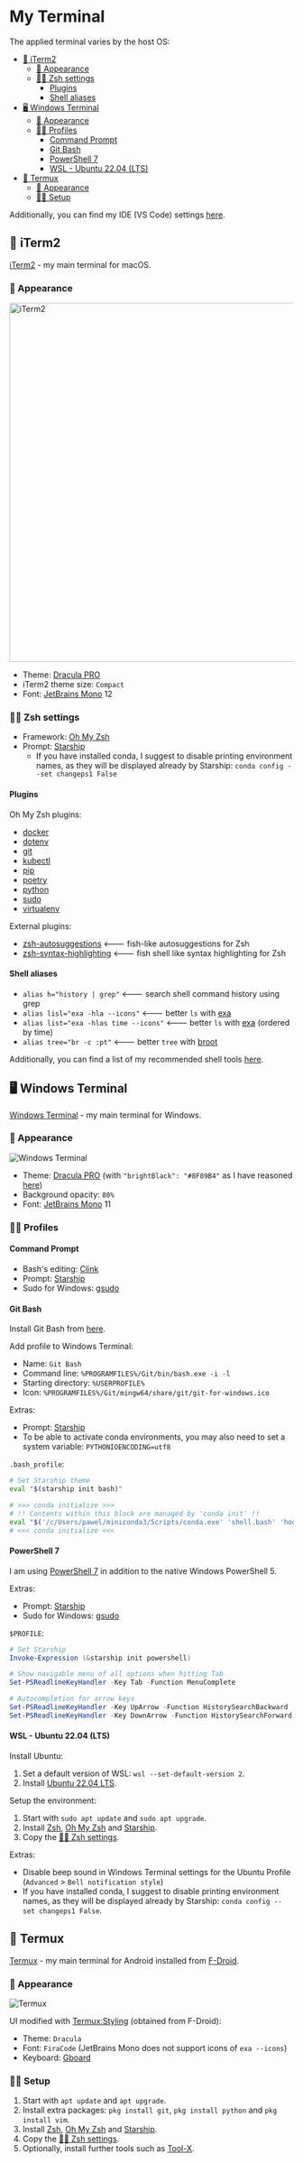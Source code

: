 # My Terminal

The applied terminal varies by the host OS:

- [🍎 iTerm2](#-iterm2)
  - [🎨 Appearance](#-appearance)
  - [👨‍💻 Zsh settings](#-zsh-settings)
    - [Plugins](#plugins)
    - [Shell aliases](#shell-aliases)
- [🖥 Windows Terminal](#-windows-terminal)
  - [🎨 Appearance](#-appearance-1)
  - [👨‍💻 Profiles](#-profiles)
    - [Command Prompt](#command-prompt)
    - [Git Bash](#git-bash)
    - [PowerShell 7](#powershell-7)
    - [WSL - Ubuntu 22.04 (LTS)](#wsl---ubuntu-2204-lts)
- [🤖 Termux](#-termux)
  - [🎨 Appearance](#-appearance-2)
  - [👨‍💻 Setup](#-setup)

Additionally, you can find my IDE (VS Code) settings [here](https://pawelcislo.com/2021/11/14/my-vs-code-playground/).

## 🍎 iTerm2

[iTerm2](https://iterm2.com/) - my main terminal for macOS.

### 🎨 Appearance

<img src="screenshots/iterm2.png" alt="iTerm2" width="637"/>

- Theme: [Dracula PRO](https://draculatheme.com/pro)
- iTerm2 theme size: `Compact`
- Font: [JetBrains Mono](https://github.com/JetBrains/JetBrainsMono) 12

### 👨‍💻 Zsh settings

- Framework: [Oh My Zsh](https://ohmyz.sh/)
- Prompt: [Starship](https://starship.rs/)
  - If you have installed conda, I suggest to disable printing environment names, as they will be displayed already by Starship: `conda config --set changeps1 False`

#### Plugins

Oh My Zsh plugins:

- [docker](https://github.com/ohmyzsh/ohmyzsh/tree/master/plugins/docker)
- [dotenv](https://github.com/ohmyzsh/ohmyzsh/tree/master/plugins/dotenv)
- [git](https://github.com/ohmyzsh/ohmyzsh/tree/master/plugins/git)
- [kubectl](https://github.com/ohmyzsh/ohmyzsh/tree/master/plugins/kubectl)
- [pip](https://github.com/ohmyzsh/ohmyzsh/tree/master/plugins/pip)
- [poetry](https://github.com/ohmyzsh/ohmyzsh/tree/master/plugins/poetry)
- [python](https://github.com/ohmyzsh/ohmyzsh/tree/master/plugins/python)
- [sudo](https://github.com/ohmyzsh/ohmyzsh/tree/master/plugins/sudo)
- [virtualenv](https://github.com/ohmyzsh/ohmyzsh/tree/master/plugins/virtualenv)

External plugins:

- [zsh-autosuggestions](https://github.com/zsh-users/zsh-autosuggestions) <--- fish-like autosuggestions for Zsh
- [zsh-syntax-highlighting](https://github.com/zsh-users/zsh-syntax-highlighting) <--- fish shell like syntax highlighting for Zsh

#### Shell aliases

- `alias h="history | grep"` <--- search shell command history using grep
- `alias lisl="exa -hla --icons"` <--- better `ls` with [exa](https://github.com/ogham/exa)
- `alias list="exa -hlas time --icons"` <--- better `ls` with [exa](https://github.com/ogham/exa) (ordered by time)
- `alias tree="br -c :pt"` <--- better `tree` with [broot](https://github.com/Canop/broot)

Additionally, you can find a list of my recommended shell tools [here](https://github.com/pyxelr/recommendations-for-engineers#shell).

## 🖥 Windows Terminal

[Windows Terminal](https://github.com/microsoft/terminal) - my main terminal for Windows.

### 🎨 Appearance

![Windows Terminal](screenshots/windows-terminal.png)

- Theme: [Dracula PRO](https://draculatheme.com/pro) (with `"brightBlack": "#8F89B4"` as I have reasoned [here](https://github.com/dracula/dracula-theme/discussions/715))
- Background opacity: `80%`
- Font: [JetBrains Mono](https://github.com/JetBrains/JetBrainsMono) 11

### 👨‍💻 Profiles

#### Command Prompt

- Bash's editing: [Clink](https://github.com/chrisant996/clink)
- Prompt: [Starship](https://starship.rs/)
- Sudo for Windows: [gsudo](https://github.com/gerardog/gsudo)

#### Git Bash

Install Git Bash from [here](https://git-scm.com/downloads).

Add profile to Windows Terminal:

- Name: `Git Bash`
- Command line: `%PROGRAMFILES%/Git/bin/bash.exe -i -l`
- Starting directory: `%USERPROFILE%`
- Icon: `%PROGRAMFILES%/Git/mingw64/share/git/git-for-windows.ico`

Extras:

- Prompt: [Starship](https://starship.rs/)
- To be able to activate conda environments, you may also need to set a system variable: `PYTHONIOENCODING=utf8`

`.bash_profile`:

```sh
# Set Starship theme
eval "$(starship init bash)"

# >>> conda initialize >>>
# !! Contents within this block are managed by 'conda init' !!
eval "$('/c/Users/pawel/miniconda3/Scripts/conda.exe' 'shell.bash' 'hook')"
# <<< conda initialize <<<
```

#### PowerShell 7

I am using [PowerShell 7](https://docs.microsoft.com/en-us/powershell/scripting/install/installing-powershell-on-windows?view=powershell-7.2#installing-from-the-microsoft-store) in addition to the native Windows PowerShell 5.

Extras:

- Prompt: [Starship](https://starship.rs/)
- Sudo for Windows: [gsudo](https://github.com/gerardog/gsudo)

`$PROFILE`:

```powershell
# Set Starship
Invoke-Expression (&starship init powershell)

# Show navigable menu of all options when hitting Tab
Set-PSReadlineKeyHandler -Key Tab -Function MenuComplete

# Autocompletion for arrow keys
Set-PSReadlineKeyHandler -Key UpArrow -Function HistorySearchBackward
Set-PSReadlineKeyHandler -Key DownArrow -Function HistorySearchForward
```

#### WSL - Ubuntu 22.04 (LTS)

Install Ubuntu:

1. Set a default version of WSL: `wsl --set-default-version 2`.
2. Install [Ubuntu 22.04 LTS](https://www.microsoft.com/store/productId/9PN20MSR04DW).

Setup the environment:

1. Start with `sudo apt update` and `sudo apt upgrade`.
2. Install [Zsh](https://www.zsh.org/), [Oh My Zsh](https://github.com/ohmyzsh/ohmyzsh) and [Starship](https://github.com/starship/starship).
3. Copy the [👨‍💻 Zsh settings](#-zsh-settings).

Extras:

- Disable beep sound in Windows Terminal settings for the Ubuntu Profile (`Advanced` > `Bell notification style`)
- If you have installed conda, I suggest to disable printing environment names, as they will be displayed already by Starship: `conda config --set changeps1 False`.

## 🤖 Termux

[Termux](https://termux.com/) - my main terminal for Android installed from [F-Droid](https://f-droid.org/en/packages/com.termux/).

### 🎨 Appearance

![Termux](screenshots/termux.png)

UI modified with [Termux:Styling](https://github.com/termux/termux-styling) (obtained from F-Droid):

- Theme: `Dracula`
- Font: `FiraCode` (JetBrains Mono does not support icons of `exa --icons`)
- Keyboard: [Gboard](https://play.google.com/store/apps/details?id=com.google.android.inputmethod.latin&hl=en&gl=US)

### 👨‍💻 Setup

1. Start with `apt update` and `apt upgrade`.
2. Install extra packages: `pkg install git`, `pkg install python` and `pkg install vim`.
3. Install [Zsh](https://www.zsh.org/), [Oh My Zsh](https://github.com/ohmyzsh/ohmyzsh) and [Starship](https://github.com/starship/starship).
4. Copy the [👨‍💻 Zsh settings](#-zsh-settings).
5. Optionally, install further tools such as [Tool-X](https://github.com/rajkumardusad/Tool-X).
